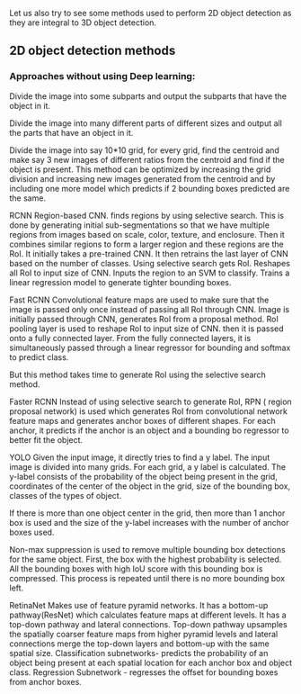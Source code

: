 Let us also try to see some methods used to perform 2D object detection as they are integral to 3D object detection.

## 2D object detection methods

### Approaches without using Deep learning:

Divide the image into some subparts and output the subparts that have the object in it.

Divide the image into many different parts of different sizes and output all the parts that have an object in it.

Divide the image into say 10*10 grid, for every grid, find the centroid and make say 3 new images of different ratios from the centroid and find if the object is present.
This method can be optimized by increasing the grid division and increasing new images generated from the centroid and by including one more model which predicts if 2 bounding boxes predicted are the same.




RCNN
Region-based CNN. finds regions by using selective search. This is done by generating initial sub-segmentations so that we have multiple regions from images based on scale, color, texture, and enclosure. Then it combines similar regions to form a larger region and these regions are the RoI.
It initially takes a pre-trained CNN. It then retrains the last layer of CNN based on the number of classes.
Using selective search gets RoI. Reshapes all RoI to input size of CNN.
Inputs the region to an SVM to classify.
Trains a linear regression model to generate tighter bounding boxes.

Fast RCNN
Convolutional feature maps are used to make sure that the image is passed only once instead of passing all RoI through CNN.
Image is initially passed through CNN, generates RoI from a proposal method.
RoI pooling layer is used to reshape RoI to input size of CNN. then it is passed onto a fully connected layer.
From the fully connected layers, it is simultaneously passed through a linear regressor for bounding and softmax to predict class.

But this method takes time to generate RoI using the selective search method.

Faster RCNN
Instead of using selective search to generate RoI, RPN ( region proposal network) is used which generates RoI from convolutional network feature maps and generates anchor boxes of different shapes.
For each anchor, it predicts if the anchor is an object and a bounding bo regressor to better fit the object.

YOLO
Given the input image, it directly tries to find a y label. 
The input image is divided into many grids. For each grid, a y label is calculated.
The y-label consists of the probability of the object being present in the grid, coordinates of the center of the object in the grid, size of the bounding box, classes of the types of object.

If there is more than one object center in the grid, then more than 1 anchor box is used and the size of the y-label increases with the number of anchor boxes used.

Non-max suppression is used to remove multiple bounding box detections for the same object. First, the box with the highest probability is selected. All the bounding boxes with high IoU score with this bounding box is compressed. This process is repeated until there is no more bounding box left.


RetinaNet
Makes use of feature pyramid networks. It has a bottom-up pathway(ResNet) which calculates feature maps at different levels. 
It has a top-down pathway and lateral connections. Top-down pathway upsamples the spatially coarser feature maps from higher pyramid levels and lateral connections merge the top-down layers and bottom-up with the same spatial size.
Classification subnetworks- predicts the probability of an object being present at each spatial location for each anchor box and object class.
Regression Subnetwork - regresses the offset for bounding boxes from anchor boxes.
